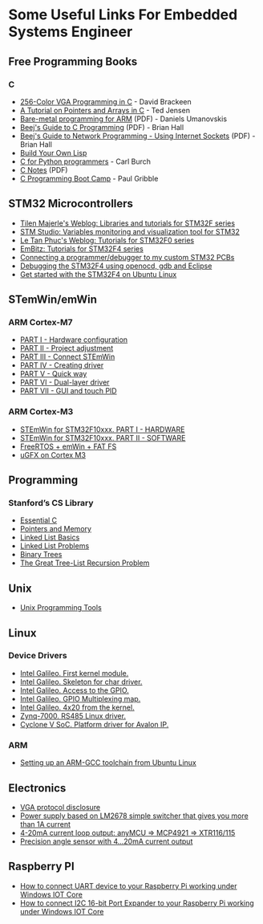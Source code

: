 # Some Useful Links For Embedded Systems Engineer
## Free Programming Books
### C
- [256-Color VGA Programming in C](http://www.brackeen.com/vga/) - David Brackeen
- [A Tutorial on Pointers and Arrays in C](http://home.netcom.com/~tjensen/ptr/pointers.htm) - Ted Jensen
- [Bare-metal programming for ARM](http://umanovskis.se/files/arm-baremetal-ebook.pdf) (PDF) - Daniels Umanovskis
- [Beej's Guide to C Programming](http://beej.us/guide/bgc/pdf/bgc_A4_2.pdf) (PDF) - Brian Hall
- [Beej's Guide to Network Programming - Using Internet Sockets](http://beej.us/guide/bgnet/pdf/bgnet_A4_2.pdf) (PDF) - Brian Hall
- [Build Your Own Lisp](http://www.buildyourownlisp.com/contents)
- [C for Python programmers](http://www.toves.org/books/cpy/) - Carl Burch
- [C Notes](http://www.toves.org/books/cpy/) (PDF)
- [C Programming Boot Camp](https://www.gribblelab.org/CBootCamp/) - Paul Gribble

## STM32 Microcontrollers
- [Tilen Majerle's Weblog: Libraries and tutorials for STM32F series](https://stm32f4-discovery.net/)
- [STM Studio: Variables monitoring and visualization tool for STM32](https://letanphuc.net/2015/04/stm-studio-variables-monitoring-and-visualization-tool-for-stm32/)
- [Le Tan Phuc's Weblog: Tutorials for STM32F0 series](https://letanphuc.net/)
- [EmBitz: Tutorials for STM32F4 series](http://www.emblocks.org/wiki/)
- [Connecting a programmer/debugger to my custom STM32 PCBs](http://vedder.se/2014/12/connecting-a-programmerdebugger-my-custom-stm32-pcbs/)
- [Debugging the STM32F4 using openocd, gdb and Eclipse](http://vedder.se/2012/12/debugging-the-stm32f4-using-openocd-gdb-and-eclipse/)
- [Get started with the STM32F4 on Ubuntu Linux](http://vedder.se/2012/07/get-started-with-stm32f4-on-ubuntu-linux/)

## STemWin/emWin
### ARM Cortex-M7
- [PART I - Hardware configuration](http://microelk.azurewebsites.net/STM32_STEmWin/STM32_STEmWin)
- [PART II - Project adjustment](http://microelk.azurewebsites.net/STM32_STEmWin_2/STM32_STEmWin_2)
- [PART III - Connect STEmWin](http://microelk.azurewebsites.net/STM32_STEmWin_3/STM32_STEmWin_3)
- [PART IV - Creating driver](http://microelk.azurewebsites.net/STM32_STEmWin_4/STM32_STEmWin_4)
- [PART V - Quick way](http://microelk.azurewebsites.net/STM32_STEmWin_5/STM32_STEmWin_5)
- [PART VI - Dual-layer driver](http://microelk.azurewebsites.net/STM32_STEmWin_6/STM32_STEmWin_6)
- [PART VII - GUI and touch PID](http://microelk.azurewebsites.net/STM32_STEmWin_7/STM32_STEmWin_7)

### ARM Cortex-M3
- [STEmWin for STM32F10xxx. PART I - HARDWARE](http://microelk.azurewebsites.net/STM32_CZ_mini/STM32_CZ_mini)
- [STEmWin for STM32F10xxx. PART II - SOFTWARE](http://microelk.azurewebsites.net/STM32_CZ_mini_II/STM32_CZ_mini_II)
- [FreeRTOS + emWin + FAT FS](http://microelk.azurewebsites.net/RTOS_emWin_FAT_FS/RTOS_emWin_FAT_FS)
- [uGFX on Cortex M3](http://microelk.azurewebsites.net/uGFX_Cortex_M3/uGFX_Cortex_M3)

## Programming

### Stanford’s CS Library

- [Essential C](http://cslibrary.stanford.edu/101/EssentialC.pdf)
- [Pointers and Memory](http://cslibrary.stanford.edu/102/PointersAndMemory.pdf)
- [Linked List Basics](http://cslibrary.stanford.edu/103/LinkedListBasics.pdf)
- [Linked List Problems](http://cslibrary.stanford.edu/105/LinkedListProblems.pdf)
- [Binary Trees](http://cslibrary.stanford.edu/110/BinaryTrees.pdf)
- [The Great Tree-List Recursion Problem](http://cslibrary.stanford.edu/109/TreeListRecursion.pdf)

## Unix

- [Unix Programming Tools](http://cslibrary.stanford.edu/107/UnixProgrammingTools.pdf)

## Linux

### Device Drivers
- [Intel Galileo. First kernel module.](http://microelk.azurewebsites.net/GalileoHelloMod/GalileoHelloMod)
- [Intel Galileo. Skeleton for char driver.]()
- [Intel Galileo. Access to the GPIO.](http://microelk.azurewebsites.net/Galileo%d0%a1harSkeleton/Galileo%d0%a1harSkeleton)
- [Intel Galileo. GPIO Multiplexing map.](http://microelk.azurewebsites.net/GalileoGPIO/GalileoGPIO)
- [Intel Galileo. 4x20 from the kernel.](http://microelk.azurewebsites.net/Galileo4x20/Galileo4x20)
- [Zynq-7000. RS485 Linux driver.](http://microelk.azurewebsites.net/ZynqLnxRS485/ZynqLnxRS485)
- [Cyclone V SoC. Platform driver for Avalon IP.](http://microelk.azurewebsites.net/CVAvalonIPModule/CVAvalonIPModule)

### ARM
- [Setting up an ARM-GCC toolchain from Ubuntu Linux](http://vedder.se/2012/04/setup_arm_toolchain/)

## Electronics
- [VGA protocol disclosure](http://microelk.azurewebsites.net/VGA_protocol/VGA_protocol)
- [Power supply based on LM2678 simple switcher that gives you more than 1A current](http://microelk.azurewebsites.net/LM2678ADJ/LM2678ADJ)
- [4-20mA current loop output: anyMCU => MCP4921 => XTR116/115](http://microelk.azurewebsites.net/OUT_4_20_mA/OUT_4_20_mA)
- [Precision angle sensor with 4...20mA current output](http://microelk.azurewebsites.net/AngleSensor/AngleSensor)

## Raspberry PI
- [How to connect UART device to your Raspberry Pi working under Windows IOT Core](http://microelk.azurewebsites.net/Raspberry_UART/Raspberry_UART)
- [How to connect I2C 16-bit Port Expander to your Raspberry Pi working under Windows IOT Core](http://microelk.azurewebsites.net/MCP23017/MCP23017)


